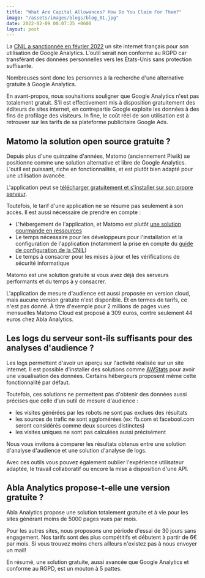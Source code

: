```yaml
---
title: "What Are Capital Allowances? How Do You Claim For Them?"
image: "/assets/images/blogs/blog_01.jpg"
date: 2022-02-09 00:07:25 +0600
layout: post
---
```


La [CNIL a sanctionnée en février 2022](https://www.cnil.fr/fr/utilisation-de-google-analytics-et-transferts-de-donnees-vers-les-etats-unis-la-cnil-met-en-demeure) un site internet français pour son utilisation de Google Analytics. L'outil serait non conforme au RGPD car transférant des données personnelles vers les États-Unis sans protection suffisante.

Nombreuses sont donc les personnes à la recherche d'une alternative gratuite à Google Analytics.

En avant-propos, nous souhaitions souligner que Google Analytics n'est pas totalement gratuit. S'il est effectivement mis à disposition gratuitement des éditeurs de sites internet, en contrepartie Google exploite les données à des fins de profilage des visiteurs. In fine, le coût réel de son utilisation est à retrouver sur les tarifs de sa plateforme publicitaire Google Ads.

## Matomo la solution open source gratuite ?

Depuis plus d'une quinzaine d'années, Matomo (anciennement Piwik) se positionne comme une solution alternative et libre de Google Analytics. L'outil est puissant, riche en fonctionnalités, et est plutôt bien adapté pour une utilisation avancée.

L'application peut se [télécharger gratuitement et s'installer sur son propre serveur](https://fr.matomo.org/docs/installation/).

Toutefois, le tarif d'une application ne se résume pas seulement à son accès. Il est aussi nécessaire de prendre en compte :
- L'hébergement de l'application, et Matomo est plutôt [une solution gourmande en ressources](https://fr.matomo.org/docs/requirements/)
- Le temps nécessaire pour les développeurs pour l'installation et la configuration de l'application (notamment la prise en compte du [guide de configuration de la CNIL](https://www.cnil.fr/sites/default/files/atoms/files/matomo_analytics_-_exemption_-_guide_de_configuration.pdf))
- Le temps à consacrer pour les mises à jour et les vérifications de sécurité informatique

Matomo est une solution gratuite si vous avez déjà des serveurs performants et du temps à y consacrer.

L'application de mesure d'audience est aussi proposée en version cloud, mais aucune version gratuite n'est disponible. Et en termes de tarifs, ce n'est pas donné. À titre d'exemple pour 2 millions de pages vues mensuelles Matomo Cloud est proposé à 309 euros, contre seulement 44 euros chez Abla Analytics.

## Les logs du serveur sont-ils suffisants pour des analyses d'audience ?

Les logs permettent d'avoir un aperçu sur l'activité réalisée sur un site internet. Il est possible d'installer des solutions comme [AWStats](https://github.com/eldy/awstats) pour avoir une visualisation des données. Certains hébergeurs proposent même cette fonctionnalité par défaut.

Toutefois, ces solutions ne permettent pas d'obtenir des données aussi précises que celle d'un outil de mesure d'audience :
- les visites générées par les robots ne sont pas exclues des résultats
- les sources de trafic ne sont agglomérées (ex: fb.com et facebool.com seront considérés comme deux sources distinctes)
- les visites uniques ne sont pas calculées aussi précisément

Nous vous invitons à comparer les résultats obtenus entre une solution d'analyse d'audience et une solution d'analyse de logs.

Avec ces outils vous pouvez également oublier l'expérience utilisateur adaptée, le travail collaboratif ou encore la mise à disposition d'une API.

## Abla Analytics propose-t-elle une version gratuite ?

Abla Analytics propose une solution totalement gratuite et à vie pour les sites générant moins de 5000 pages vues par mois.

Pour les autres sites, nous proposons une période d'essai de 30 jours sans engagement. Nos tarifs sont des plus compétitifs et débutent à partir de 6€ par mois. Si vous trouvez moins chers ailleurs n'existez pas à nous envoyer un mail!

En résumé, une solution gratuite, aussi avancée que Google Analytics et conforme au RGPD, est un mouton à 5 pattes. 
